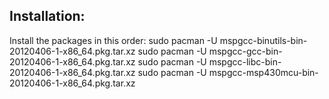 Installation:
-------------

Install the packages in this order:
	sudo pacman -U mspgcc-binutils-bin-20120406-1-x86_64.pkg.tar.xz
	sudo pacman -U mspgcc-gcc-bin-20120406-1-x86_64.pkg.tar.xz
	sudo pacman -U mspgcc-libc-bin-20120406-1-x86_64.pkg.tar.xz
	sudo pacman -U mspgcc-msp430mcu-bin-20120406-1-x86_64.pkg.tar.xz